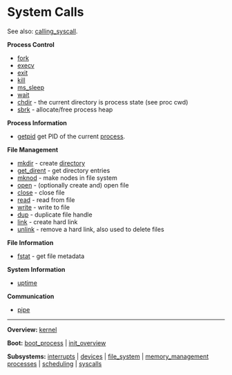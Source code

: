 # System Calls

See also: [calling_syscall](calling_syscall.md).


**Process Control**
- [fork](fork.md)
- [execv](execv.md)
- [exit](exit.md)
- [kill](kill.md)
- [ms_sleep](ms_sleep.md)
- [wait](wait.md)
- [chdir](chdir.md) - the current directory is process state (see proc cwd)
- [sbrk](sbrk.md) - allocate/free process heap

**Process Information**
- [getpid](getpid.md) get PID of the current [process](../processes/processes.md).

**File Management**
- [mkdir](mkdir.md) - create [directory](file_system/directory.md)
- [get_dirent](get_dirent.md) - get directory entries
- [mknod](mknod.md) - make nodes in file system
- [open](open.md) - (optionally create and) open file
- [close](close.md) - close file
- [read](read.md) - read from file
- [write](write.md) - write to file
- [dup](dup.md) - duplicate file handle 
- [link](link.md) - create hard link
- [unlink](unlink.md) - remove a hard link, also used to delete files

**File Information**
- [fstat](fstat.md) - get file metadata

**System Information**
- [uptime](uptime.md)

**Communication**
- [pipe](pipe.md)


---
**Overview:** [kernel](../kernel.md)

**Boot:** [boot_process](../overview/boot_process.md) | [init_overview](../overview/init_overview.md)

**Subsystems:** [interrupts](../interrupts/interrupts.md) | [devices](../devices.md) | [file_system](file_system.md) | [memory_management](../mm/memory_management.md)
[processes](../processes/processes.md) | [scheduling](../processes/scheduling.md) | [syscalls](../syscalls.md)
